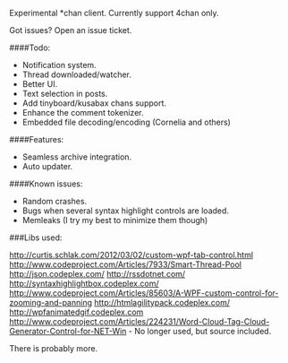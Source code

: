 Experimental *chan client. Currently support 4chan only.

Got issues? Open an issue ticket.

####Todo:
* Notification system.
* Thread downloaded/watcher.
* Better UI.
* Text selection in posts.
* Add tinyboard/kusabax chans support.
* Enhance the comment tokenizer.
* Embedded file decoding/encoding (Cornelia and others)

####Features:
* Seamless archive integration.
* Auto updater.

####Known issues:
* Random crashes.
* Bugs when several syntax highlight controls are loaded.
* Memleaks (I try my best to minimize them though)

###Libs used:

http://curtis.schlak.com/2012/03/02/custom-wpf-tab-control.html
http://www.codeproject.com/Articles/7933/Smart-Thread-Pool
http://json.codeplex.com/
http://rssdotnet.com/
http://syntaxhighlightbox.codeplex.com/
http://www.codeproject.com/Articles/85603/A-WPF-custom-control-for-zooming-and-panning
http://htmlagilitypack.codeplex.com/
http://wpfanimatedgif.codeplex.com
http://www.codeproject.com/Articles/224231/Word-Cloud-Tag-Cloud-Generator-Control-for-NET-Win - No longer used, but source included.

There is probably more.